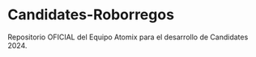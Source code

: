 # Candidates-Roborregos

Repositorio OFICIAL del Equipo Atomix para el desarrollo de Candidates 2024.
